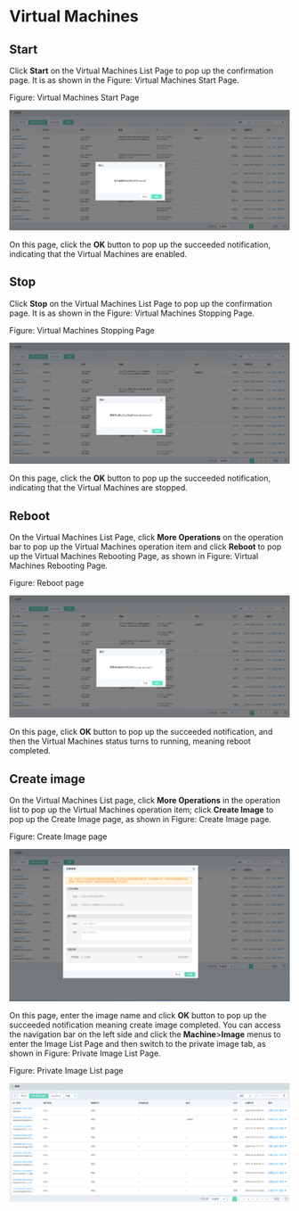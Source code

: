 # Virtual Machines

## Start

Click **Start** on the Virtual Machines List Page to pop up the confirmation page. It is as shown in the Figure: Virtual Machines Start Page.

Figure: Virtual Machines Start Page

![Associated-With-Instance-1](../../../../image/JDFusion/Associated-With-Instance-1.png)

On this page, click the **OK** button to pop up the succeeded notification, indicating that the Virtual Machines are enabled.

## Stop

Click **Stop** on the Virtual Machines List Page to pop up the confirmation page. It is as shown in the Figure: Virtual Machines Stopping Page.

Figure: Virtual Machines Stopping Page

![Associated-With-Instance-2](../../../../image/JDFusion/Associated-With-Instance-2.png)

On this page, click the **OK** button to pop up the succeeded notification, indicating that the Virtual Machines are stopped.

## Reboot

On the Virtual Machines List Page, click **More Operations** on the operation bar to pop up the Virtual Machines operation item and click **Reboot** to pop up the Virtual Machines Rebooting Page, as shown in Figure: Virtual Machines Rebooting Page.

Figure: Reboot page

![Associated-With-Instance-3](../../../../image/JDFusion/Associated-With-Instance-3.png)

On this page, click **OK** button to pop up the succeeded notification, and then the Virtual Machines status turns to running, meaning reboot completed.



## Create image

On the Virtual Machines List page, click **More Operations** in the operation list to pop up the Virtual Machines operation item; click **Create Image** to pop up the Create Image page, as shown in Figure: Create Image page.

Figure: Create Image page

![Associated-With-Instance-4](../../../../image/JDFusion/Associated-With-Instance-4.png)

On this page, enter the image name and click **OK** button to pop up the succeeded notification meaning create image completed. You can access the navigation bar on the left side and click the **Machine**>**Image** menus to enter the Image List Page and then switch to the private image tab, as shown in Figure: Private Image List Page.

Figure: Private Image List page

![Associated-With-Instance-5](../../../../image/JDFusion/Associated-With-Instance-5.png)
